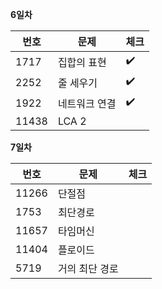 __6일차__

|번호|문제|체크|
|----|-------|--|
|1717|집합의 표현|:heavy_check_mark:|
|2252|줄 세우기|:heavy_check_mark:|
|1922|네트워크 연결|:heavy_check_mark:|
|11438|LCA 2||

__7일차__

|번호|문제|체크|
|----|-------|--|
|11266|단절점||
|1753|최단경로||
|11657|타임머신||
|11404|플로이드||
|5719|거의 최단 경로||
